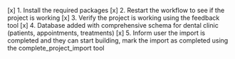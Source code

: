 [x] 1. Install the required packages
[x] 2. Restart the workflow to see if the project is working
[x] 3. Verify the project is working using the feedback tool
[x] 4. Database added with comprehensive schema for dental clinic (patients, appointments, treatments)
[x] 5. Inform user the import is completed and they can start building, mark the import as completed using the complete_project_import tool